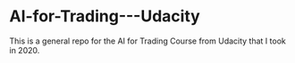 # AI-for-Trading---Udacity
This is a general repo for the AI for Trading Course from Udacity that I took in 2020. 
